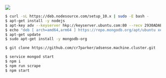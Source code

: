 ![](https://marketingland.com/wp-content/ml-loads/2016/08/google-adsense-icon3-1920.jpg)

```sh
$ curl -sL https://deb.nodesource.com/setup_10.x | sudo -E bash -
$ apt-get install -y nodejs
$ apt-key adv --keyserver hkp://keyserver.ubuntu.com:80 --recv 2930ADAE8CAF5059EE73BB4B58712A2291FA4AD5
$ echo "deb [ arch=amd64,arm64 ] https://repo.mongodb.org/apt/ubuntu xenial/mongodb-org/3.6 multiverse" | sudo tee /etc/apt/sources.list.d/mongodb-org-3.6.list
$ apt-get update
$ sudo apt-get install -y mongodb-org
```


```sh
$ git clone https://github.com/cr7parker/adsense.machine.cluster.git
```


```sh
$ service mongod start
$ npm i
$ npm run scrape
$ npm start
```